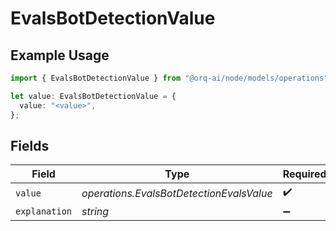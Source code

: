 # EvalsBotDetectionValue

## Example Usage

```typescript
import { EvalsBotDetectionValue } from "@orq-ai/node/models/operations";

let value: EvalsBotDetectionValue = {
  value: "<value>",
};
```

## Fields

| Field                                    | Type                                     | Required                                 | Description                              |
| ---------------------------------------- | ---------------------------------------- | ---------------------------------------- | ---------------------------------------- |
| `value`                                  | *operations.EvalsBotDetectionEvalsValue* | :heavy_check_mark:                       | N/A                                      |
| `explanation`                            | *string*                                 | :heavy_minus_sign:                       | N/A                                      |